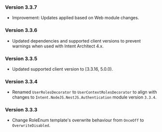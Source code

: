 ### Version 3.3.7

- Improvement: Updates applied based on Web module changes.

### Version 3.3.6

- Updated dependencies and supported client versions to prevent warnings when used with Intent Architect 4.x.

### Version 3.3.5

- Updated supported client version to [3.3.16, 5.0.0).

### Version 3.3.4

- Renamed `UserRolesDecorator` to `UserContextRolesDecorator` to align with changes to `Intent.NodeJS.NestJS.Authentication` module version `3.3.4`.

### Version 3.3.3

- Change RoleEnum template's overwrite behaviour from `OnceOff` to `OverwriteDisabled`.
